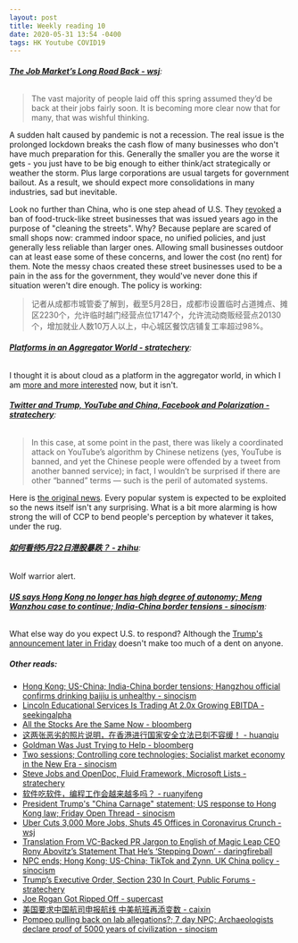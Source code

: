 ```yaml
---
layout: post
title: Weekly reading 10
date: 2020-05-31 13:54 -0400
tags: HK Youtube COVID19
---
```


###### __[The Job Market’s Long Road Back - wsj](https://www.wsj.com/articles/the-job-markets-long-road-back-11590206400)__:

> The vast majority of people laid off this spring assumed they’d be back at their jobs fairly soon. It is becoming more clear now that for many, that was wishful thinking.

A sudden halt caused by pandemic is not a recession. The real issue is the prolonged lockdown breaks the cash flow of many businesses who don't have much preparation for this. Generally the smaller you are the worse it gets - you just have to be big enough to either think/act strategically or weather the storm. Plus large corporations are usual targets for government bailout. As a result, we should expect more consolidations in many industries, sad but inevitable.

Look no further than China, who is one step ahead of U.S. They [revoked](http://www.xinhuanet.com/2020-05/30/c_1126053769.htm) a ban of food-truck-like street businesses that was issued years ago in the purpose of "cleaning the streets". Why? Because peplare are scared of small shops now: crammed indoor space, no unified policies, and just generally less reliable than larger ones. Allowing small businesses outdoor can at least ease some of these concerns, and lower the cost (no rent) for them. Note the messy chaos created these street businesses used to be a pain in the ass for the government, they would've never done this if situation weren't dire enough. The policy is working:

> 记者从成都市城管委了解到，截至5月28日，成都市设置临时占道摊点、摊区2230个，允许临时越门经营点位17147个，允许流动商贩经营点20130个，增加就业人数10万人以上，中心城区餐饮店铺复工率超过98%。

###### __[Platforms in an Aggregator World - stratechery](https://stratechery.com/2020/platforms-in-an-aggregator-world/)__:

I thought it is about cloud as a platform in the aggregator world, in which I am [more and more interested](https://readhop.com/posts/2020/05/24/up-in-the-cloud.html) now, but it isn't.

###### __[Twitter and Trump, YouTube and China, Facebook and Polarization - stratechery](https://stratechery.com/2020/twitter-and-trump-youtube-and-china-facebook-and-polarization/)__:

> In this case, at some point in the past, there was likely a coordinated attack on YouTube’s algorithm by Chinese netizens (yes, YouTube is banned, and yet the Chinese people were offended by a tweet from another banned service); in fact, I wouldn’t be surprised if there are other “banned” terms — such is the peril of automated systems.

Here is [the original news](https://www.theverge.com/2020/5/26/21270290/youtube-deleting-comments-censorship-chinese-communist-party-ccp). Every popular system is expected to be exploited so the news itself isn't any surprising. What is a bit more alarming is how strong the will of CCP to bend people's perception by whatever it takes, under the rug.

###### __[如何看待5月22日港股暴跌？ - zhihu](https://www.zhihu.com/question/396525716/answer/1243200495)__:

Wolf warrior alert.

###### __[US says Hong Kong no longer has high degree of autonomy; Meng Wanzhou case to continue; India-China border tensions - sinocism](https://sinocism.com/p/us-says-hong-kong-no-longer-has-high)__:

What else way do you expect U.S. to respond? Although the [Trump's announcement later in Friday](https://sinocism.com/p/president-trumps-china-carnage-statement) doesn't make too much of a dent on anyone.

##### __Other reads__:
- [Hong Kong; US-China; India-China border tensions; Hangzhou official confirms drinking baijiu is unhealthy - sinocism](https://sinocism.com/p/hong-kong-us-china-india-china-border)
- [Lincoln Educational Services Is Trading At 2.0x Growing EBITDA - seekingalpha](https://seekingalpha.com/article/4349786-lincoln-educational-services-is-trading-2_0x-growing-ebitda)
- [All the Stocks Are the Same Now - bloomberg](https://www.bloomberg.com/opinion/articles/2020-05-27/all-the-stocks-are-the-same-now)
- [这两张恶劣的照片说明，在香港进行国家安全立法已刻不容缓！ - huanqiu](https://3w.huanqiu.com/a/9eda3d/3yM7B3LYo7P)
- [Goldman Was Just Trying to Help - bloomberg](https://www.bloomberg.com/opinion/articles/2020-05-26/goldman-was-just-trying-to-help)
- [Two sessions; Controlling core technologies; Socialist market economy in the New Era - sinocism](https://sinocism.com/p/two-sessions-controlling-core-technologies)
- [Steve Jobs and OpenDoc, Fluid Framework, Microsoft Lists - stratechery](https://stratechery.com/2020/steve-jobs-and-opendoc-fluid-framework-microsoft-lists/)
- [软件吃软件，编程工作会越来越多吗？ - ruanyifeng](http://www.ruanyifeng.com/blog/2020/05/will-programmers-increase.html)
- [President Trump's "China Carnage" statement; US response to Hong Kong law; Friday Open Thread - sinocism](https://sinocism.com/p/president-trumps-china-carnage-statement/comments)
- [Uber Cuts 3,000 More Jobs, Shuts 45 Offices in Coronavirus Crunch - wsj](https://www.wsj.com/articles/uber-cuts-3-000-more-jobs-shuts-45-offices-in-coronavirus-crunch-11589814608)
- [Translation From VC-Backed PR Jargon to English of Magic Leap CEO Rony Abovitz’s Statement That He’s ‘Stepping Down’ - daringfireball](https://daringfireball.net/2020/05/abovitz_magic_leap_translation)
- [NPC ends; Hong Kong; US-China; TikTok and Zynn, UK China policy - sinocism](https://sinocism.com/p/npc-ends-hong-kong-us-china-tiktok)
- [Trump’s Executive Order, Section 230 In Court, Public Forums - stratechery](https://stratechery.com/2020/trumps-executive-order-section-230-in-court-public-forums/)
- [Joe Rogan Got Ripped Off - supercast](https://www.supercast.com/blog/joe-rogan-got-ripped-off)
- [美国要求中国航司申报航线 中美航班再添变数 - caixin](http://m.companies.caixin.com/m/2020-05-24/101558121.html)
- [Pompeo pulling back on lab allegations?; 7 day NPC; Archaeologists declare proof of 5000 years of civilization - sinocism](https://sinocism.com/p/pompeo-pulling-back-on-lab-allegations)

